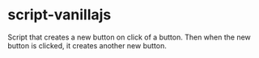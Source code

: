 # script-vanillajs
Script that creates a new button on click of a button. Then when the new button is clicked, it creates another new button.
